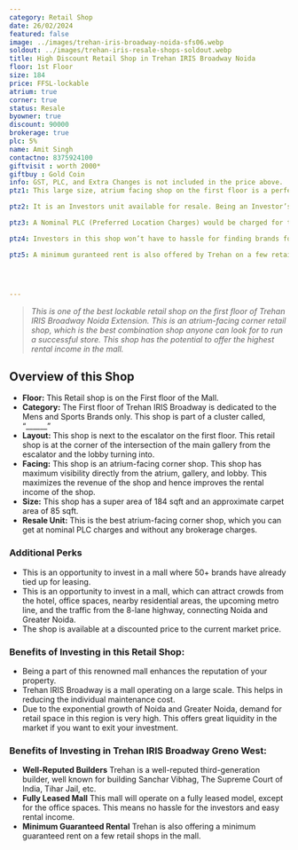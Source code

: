 ```yaml
---
category: Retail Shop
date: 26/02/2024
featured: false
image: ../images/trehan-iris-broadway-noida-sfs06.webp
soldout: ../images/trehan-iris-resale-shops-soldout.webp
title: High Discount Retail Shop in Trehan IRIS Broadway Noida
floor: 1st Floor
size: 184
price: FFSL-lockable
atrium: true
corner: true
status: Resale
byowner: true
discount: 90000
brokerage: true
plc: 5%
name: Amit Singh
contactno: 8375924100
giftvisit : worth 2000*
giftbuy : Gold Coin
info: GST, PLC, and Extra Changes is not included in the price above.
ptz1: This large size, atrium facing shop on the first floor is a perfect match for an established mens and sports brand. Trehan already has tied up with multiple such brand for leasing shops.

ptz2: It is an Investors unit available for resale. Being an Investor’s unit being directly sold, there won’t be any brokerage included in the price.

ptz3: A Nominal PLC (Preferred Location Charges) would be charged for this shop even though the shop is atrium facing and right beside the escalators.

ptz4: Investors in this shop won’t have to hassle for finding brands for renting the shop to, this hassle will be taken care by the builder only.

ptz5: A minimum guranteed rent is also offered by Trehan on a few retail shops as well.




---
```

> _This is one of the best lockable retail shop on the first floor of Trehan IRIS Broadway Noida Extension. This is an atrium-facing corner retail shop, which is the best combination shop anyone can look for to run a successful store. This shop has the potential to offer the highest rental income in the mall._

## Overview of this Shop
* **Floor:** This Retail shop is on the First floor of the Mall.
* **Category:** The First floor of Trehan IRIS Broadway is dedicated to the Mens and Sports Brands only. This shop is part of a cluster called, “______”
* **Layout:** This shop is next to the escalator on the first floor. This retail shop is at the corner of the intersection of the main gallery from the escalator and the lobby turning into.
* **Facing:** This shop is an atrium-facing corner shop. This shop has maximum visibility directly from the atrium, gallery, and lobby. This maximizes the revenue of the shop and hence improves the rental income of the shop.
* **Size:** This shop has a super area of 184 sqft and an approximate carpet area of 85 sqft.
* **Resale Unit:** This is the best atrium-facing corner shop, which you can get at nominal PLC charges and without any brokerage charges.

### Additional Perks
* This is an opportunity to invest in a mall where 50+ brands have already tied up for leasing.
* This is an opportunity to invest in a mall, which can attract crowds from the hotel, office spaces, nearby residential areas, the upcoming metro line, and the traffic from the 8-lane highway, connecting Noida and Greater Noida.
* The shop is available at a discounted price to the current market price.

### Benefits of Investing in this Retail Shop:
* Being a part of this renowned mall enhances the reputation of your property.
* Trehan IRIS Broadway is a mall operating on a large scale. This helps in reducing the individual maintenance cost.
* Due to the exponential growth of Noida and Greater Noida, demand for retail space in this region is very high. This offers great liquidity in the market if you want to exit your investment.

### Benefits of Investing in Trehan IRIS Broadway Greno West:
* **Well-Reputed Builders** Trehan is a well-reputed third-generation builder, well known for building Sanchar Vibhag, The Supreme Court of India, Tihar Jail, etc.
* **Fully Leased Mall** This mall will operate on a fully leased model, except for the office spaces. This means no hassle for the investors and easy rental income.
* **Minimum Guaranteed Rental** Trehan is also offering a minimum guaranteed rent on a few retail shops in the mall.
